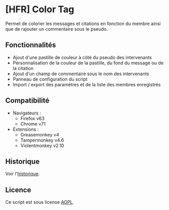 [HFR] Color Tag
==================

Permet de colorier les messages et citations en fonction du membre ainsi que de rajouter un commentaire sous le pseudo.

## Fonctionnalités
- Ajout d'une pastille de couleur à côté du pseudo des intervenants
- Personnalisation de la couleur de la pastille, du fond du message ou de la citation
- Ajout d'un champ de commentaire sous le nom des intervenants
- Panneau de configuration du script
- Import / export des paramètres et de la liste des membres enregistrés

## Compatibilité

- Navigateurs : 
  - Firefox v63
  - Chrome v71
- Extensions :
  - Greasemonkey v4
  - Tampermonkey v4.6
  - Violentmonkey v2.10

## Historique

Voir l'[historique](CHANGELOG.md).

## Licence

Ce script est sous license [AGPL](LICENSE).
